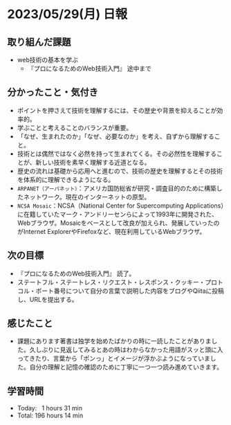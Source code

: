 # 2023/05/29(月) 日報
## 取り組んだ課題
- web技術の基本を学ぶ
  - 『プロになるためのWeb技術入門』 途中まで

## 分かったこと・気付き
- ポイントを押さえて技術を理解するには、その歴史や背景を抑えることが効率的。
- 学ぶことと考えることのバランスが重要。
- 「なぜ、生まれたのか」「なぜ、必要なのか」を考え、自ずから理解すること。
- 技術とは偶然ではなく必然を持って生まれてくる。その必然性を理解することが、新しい技術を素早く理解する近道となる。
- 歴史の流れは基礎から応用へと進むので、技術の歴史を理解するとその技術を体系的に理解できるようになる。
- `ARPANET（アーパネット）`：アメリカ国防総省が研究・調査目的のために構築したネットワーク。現在のインターネットの原型。
- `NCSA Mosaic`：NCSA（National Center for Supercomputing Applications）に在籍していたマーク・アンドリーセンらによって1993年に開発された、Webブラウザ。Mosaicをベースとして改良が加えられ、発展していったのがInternet ExplorerやFirefoxなど、現在利用しているWebブラウザ。

## 次の目標
- 『プロになるためのWeb技術入門』 読了。
- ステートフル・ステートレス・リクエスト・レスポンス・クッキー・プロトコル・ポート番号について自分の言葉で説明した内容をブログやQiitaに投稿し、URLを提出する。

## 感じたこと
- 課題にあります著書は独学を始めたばかりの時に一読したことがありました。久しぶりに見返してみるとあの時はわからなかった用語がスッと頭に入ってきたり、言葉から「ポンっ」とイメージが浮かぶようになっていました。自分の理解と記憶の確認のために丁寧に一つ一つ読み進めていきます。

## 学習時間
- Today:&nbsp;&nbsp; 1 hours 31 min
- Total: 196 hours 14 min
